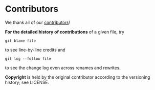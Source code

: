 # Contributors

We thank all of our [contributors](https://github.com/deadtrickster/cl-events/graphs/contributors)!

**For the detailed history of contributions** of a given file, try

    git blame file

to see line-by-line credits and

    git log --follow file

to see the change log even across renames and rewrites.

**Copyright** is held by the original contributor according to the versioning history; see LICENSE.
